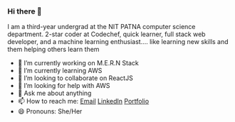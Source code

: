 ### Hi there 👋


I am a third-year undergrad at the NIT PATNA computer science department. 2-star coder at Codechef, quick learner, full stack web developer, and a machine learning enthusiast.... like learning new skills and them helping others learn them

- 🔭 I’m currently working on M.E.R.N Stack
- 🌱 I’m currently learning AWS
- 👯 I’m looking to collaborate on ReactJS
- 🤔 I’m looking for help with AWS
- 💬 Ask me about anything
- 📫 How to reach me: [Email](devanshi0608@gmail.com) [LinkedIn](https://www.linkedin.com/in/devanshi-goel-81b252195/) [Portfolio](https://devanshinitp.netlify.app/#/)
- 😄 Pronouns: She/Her
